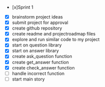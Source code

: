 - [x]Sprint 1
- [x] brainstorm project ideas 
- [x] submit project for approval
- [x] create github repository 
- [x] create readme and projectroadmap files 
- [x] explore and run similar code to my project
- [x] start on question library
- [x] start on answer library 
- [x] create ask_question function
- [x] create get_answer function
- [x] create check_answer function
- [ ] handle incorrect function
- [ ] start main story
